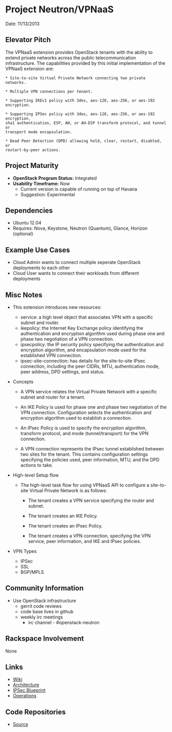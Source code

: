 # Project Neutron/VPNaaS

Date: 11/13/2013

## Elevator Pitch
The VPNaaS extension provides OpenStack tenants with the ability to extend
private networks across the public telecommunication infrastructure. The
capabilities provided by this initial implementation of the VPNaaS extension
are:

    * Site-to-site Virtual Private Network connecting two private networks.

    * Multiple VPN connections per tenant.

    * Supporting IKEv1 policy with 3des, aes-128, aes-256, or aes-192 encryption.

    * Supporting IPSec policy with 3des, aes-128, aes-256, or aes-192 encryption,
    sha1 authentication, ESP, AH, or AH-ESP transform protocol, and tunnel or
    transport mode encapsulation.

    * Dead Peer Detection (DPD) allowing hold, clear, restart, disabled, or
    restart-by-peer actions.

## Project Maturity
* **OpenStack Program Status:** Integrated
* **Usability Timeframe:** Now
  * Current version is capable of running on top of Havana
  * Suggestion: Experimental 

## Dependencies
* Ubuntu 12.04
* Requires: Nova, Keystone, Neutron (Quantum), Glance, Horizon (optional)

## Example Use Cases
* Cloud Admin wants to connect multiple seperate OpenStack deployments to each
other
* Cloud User wants to connect their workloads from different deployments

## Misc Notes
* This extension introduces new resources:
    * service: a high level object that associates VPN with a specific subnet and
router.
    * ikepolicy: the Internet Key Exchange policy identifying the authentication and
encryption algorithm used during phase one and phase two negotiation of a VPN
connection.
    * ipsecpolicy: the IP security policy specifying the authentication and
encryption algorithm, and encapsulation mode used for the established VPN
connection.
    * ipsec-site-connection: has details for the site-to-site IPsec connection,
including the peer CIDRs, MTU, authentication mode, peer address, DPD settings,
and status.
* Concepts
    * A VPN service relates the Virtual Private Network with a specific subnet
    and router for a tenant.

    * An IKE Policy is used for phase one and phase two negotiation of the VPN
    connection. Configuration selects the authentication and encryption
    algorithm used to establish a connection.

    * An IPsec Policy is used to specify the encryption algorithm, transform
    protocol, and mode (tunnel/transport) for the VPN connection.

    * A VPN connection represents the IPsec tunnel established between two sites
    for the tenant. This contains configuration settings specifying the
        policies used, peer information, MTU, and the DPD actions to take.
* High-level Setup flow

    * The high-level task flow for using VPNaaS API to configure a site-to-site
    Virtual Private Network is as follows:

        * The tenant creates a VPN service specifying the router and subnet.

        * The tenant creates an IKE Policy.

        * The tenant creates an IPsec Policy.

        * The tenant creates a VPN connection, specifying the VPN service, peer
        information, and IKE and IPsec policies.
* VPN Types
    * IPSec
    * SSL
    * BGP/MPLS

## Community Information
* Use OpenStack infrastructure
  * gerrit code reviews
  * code base lives in github
  * weekly irc meetings
      * irc channel - #openstack-neutron

## Rackspace Involvement
None

## Links
* [Wiki](https://wiki.openstack.org/wiki/Neutron/VPNaaS)
* [Architecture](http://www.slideshare.net/KazunoriTakeuchi/neutron-vpnaas-20130628/9)
* [IPSec Blueprint](https://docs.google.com/document/d/1Jphcvnn7PKxqFEFFZQ1_PYkEx5J4aO5J5Q74R_PwgV8/edit#%7C)
* [Operations](http://docs.openstack.org/api/openstack-network/2.0/content/vpnaas_ext_ops_service.html)

## Code Repositories
* [Source](https://github.com/openstack/neutron/tree/17336c6540396984759cf5050cc7f731c4d84616/neutron/services/vpn)

